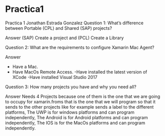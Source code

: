 # Practica1
Practica 1 Jonathan Estrada Gonzalez
Question 1: What’s difference between Portable (CPL) and Shared (SAP) projects?

Answer
(SAP) Create a project and
(PCL) Create a Library

Question 2: What are the requirements to configure Xamarin Mac Agent?

Answer
- Have a Mac.
- Have MacOs Remote Access.
-Have installed the latest version of XCode
-Have installed Visual Studio 2017

Question 3: How many projects you have and why you need all?

Answer
Needs 4 Projects because one of them is the one that we are going to occupy for xamarin.froms that is the one that we will program so that it sends to the other projects like for example sends a label to the different platforms,
The UWP is for windows platforms and can program independently,
The Android is for Android platforms and can program independently,
The IOS is for the MacOs platforms and can program independently.
